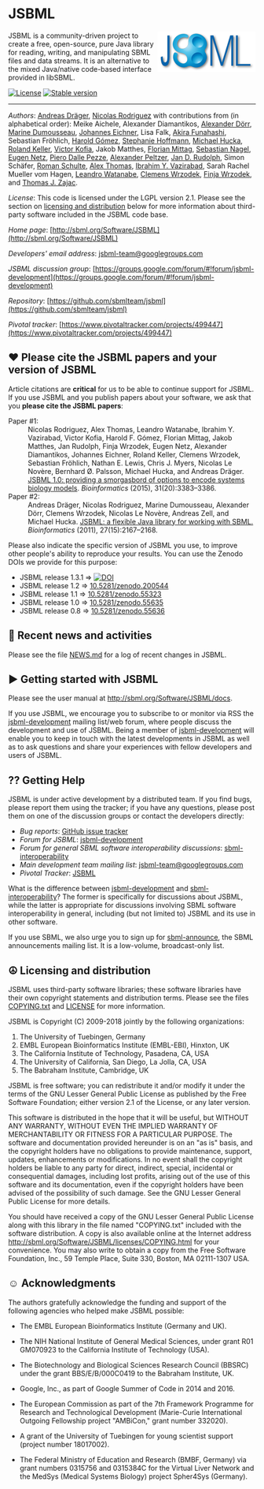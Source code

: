 JSBML
=====

<img align="right" src="doc/common/logo/jsbml_logo_200px.png"> JSBML is a community-driven project to create a free, open-source, pure Java library for reading, writing, and manipulating SBML files and data streams. It is an alternative to the mixed Java/native code-based interface provided in libSBML. 

[![License](http://img.shields.io/:license-LGPL-blue.svg)](https://www.gnu.org/licenses/old-licenses/lgpl-2.1.en.html) [![Stable version](https://img.shields.io/badge/Stable_version-1.3.1-brightgreen.svg)](http://shields.io)

----
*Authors*: [Andreas Dräger](http://sbrg.ucsd.edu/researchers/draeger/),
[Nicolas Rodriguez](http://lenoverelab.org/members/Nicolas_Rodriguez/)
with contributions from (in alphabetical order):
Meike Aichele,
Alexander Diamantikos,
[Alexander Dörr](http://www.cogsys.cs.uni-tuebingen.de/mitarb/doerr/),
[Marine Dumousseau](https://sourceforge.net/u/marine3/profile/),
[Johannes Eichner](http://www.ra.cs.uni-tuebingen.de/mitarb/eichner/),
Lisa Falk,
[Akira Funahashi](http://fun.bio.keio.ac.jp/~funa/),
Sebastian Fröhlich,
[Harold Gómez](https://www.bsse.ethz.ch/cobi/people/person-detail.html?persid=211340),
[Stephanie Hoffmann](http://www.ra.cs.uni-tuebingen.de/mitarb/hoffmann/),
[Michael Hucka](http://www.cds.caltech.edu/~mhucka),
[Roland Keller](http://www.ra.cs.uni-tuebingen.de/mitarb/keller/),
[Victor Kofia](http://kofiav.blogspot.ca),
Jakob Matthes,
[Florian Mittag](http://www.cogsys.cs.uni-tuebingen.de/mitarb/mittag/),
[Sebastian Nagel](http://www.ti.uni-tuebingen.de/Sebastian-Nagel.1843.0.html),
[Eugen Netz](https://abi.inf.uni-tuebingen.de/People/netz),
[Piero Dalle Pezze](https://www.linkedin.com/in/pdallepezze),
[Alexander Peltzer](http://it.inf.uni-tuebingen.de/?page_id=110),
[Jan D. Rudolph](http://www.biochem.mpg.de/employees/47658/226605),
Simon Schäfer,
[Roman Schulte](http://www.roman-schulte.de),
[Alex Thomas](http://sbrg.ucsd.edu/researchers/thomas/),
[Ibrahim Y. Vazirabad](http://www.mscs.mu.edu/~ivazirab/),
Sarah Rachel Mueller vom Hagen,
[Leandro Watanabe](http://www.async.ece.utah.edu/~leandro/),
[Clemens Wrzodek](http://www.cogsys.cs.uni-tuebingen.de/mitarb/wrzodek/),
[Finja Wrzodek](http://www.ra.cs.uni-tuebingen.de/mitarb/buechel/),
and
[Thomas J. Zajac](https://github.com/mephenor/).


*License*: This code is licensed under the LGPL version 2.1.  Please see the section on [licensing and distribution](#-licensing-and-distribution) below for more information about third-party software included in the JSBML code base.

*Home page*: [http://sbml.org/Software/JSBML](http://sbml.org/Software/JSBML)

*Developers' email address*: [jsbml-team@googlegroups.com](mailto:jsbml-team@googlegroups.com)

*JSBML discussion group*: [https://groups.google.com/forum/#!forum/jsbml-development](https://groups.google.com/forum/#!forum/jsbml-development)

*Repository*: [https://github.com/sbmlteam/jsbml](https://github.com/sbmlteam/jsbml)

*Pivotal tracker*: [https://www.pivotaltracker.com/projects/499447](https://www.pivotaltracker.com/projects/499447)


♥️ Please cite the JSBML papers and your version of JSBML
---------------------------------------------------------

Article citations are **critical** for us to be able to continue support for JSBML.  If you use JSBML and you publish papers about your software, we ask that you **please cite the JSBML papers**:

<dl>
<dt>Paper #1:</dt>
<dd>Nicolas Rodriguez, Alex Thomas, Leandro Watanabe, Ibrahim Y. Vazirabad, Victor Kofia, Harold F. Gómez, Florian Mittag, Jakob Matthes, Jan Rudolph, Finja Wrzodek, Eugen Netz, Alexander Diamantikos, Johannes Eichner, Roland Keller, Clemens Wrzodek, Sebastian Fröhlich, Nathan E. Lewis, Chris J. Myers, Nicolas Le Novère, Bernhard Ø. Palsson, Michael Hucka, and Andreas Dräger. <a href="http://bioinformatics.oxfordjournals.org/content/31/20/3383">JSBML 1.0: providing a smorgasbord of options to encode systems biology models</a>. <i>Bioinformatics</i> (2015), 31(20):3383&ndash;3386.</dd>

<dt>Paper #2:</dt>
<dd>Andreas Dräger, Nicolas Rodriguez, Marine Dumousseau, Alexander Dörr, Clemens Wrzodek, Nicolas Le Novère, Andreas Zell, and Michael Hucka. <a href="http://bioinformatics.oxfordjournals.org/content/27/15/2167">JSBML: a flexible Java library for working with SBML.</a> <i>Bioinformatics</i> (2011), 27(15):2167–2168.</dd>
</dl>

Please also indicate the specific version of JSBML you use, to improve other people's ability to reproduce your results.  You can use the Zenodo DOIs we provide for this purpose:

* JSBML release 1.3.1 &rArr; [![DOI](https://zenodo.org/badge/DOI/10.5281/zenodo.1118387.svg)](https://doi.org/10.5281/zenodo.1118387)
* JSBML release 1.2 &rArr; [10.5281/zenodo.200544](http://doi.org/10.5281/zenodo.200544)
* JSBML release 1.1 &rArr; [10.5281/zenodo.55323](http://dx.doi.org/10.5281/zenodo.55323)
* JSBML release 1.0 &rArr; [10.5281/zenodo.55635](http://dx.doi.org/10.5281/zenodo.55635)
* JSBML release 0.8 &rArr; [10.5281/zenodo.55636](http://dx.doi.org/10.5281/zenodo.55636)


📰 Recent news and activities
-----------------------------

Please see the file [NEWS.md](NEWS.md) for a log of recent changes in JSBML.


► Getting started with JSBML
----------------------------

Please see the user manual at http://sbml.org/Software/JSBML/docs.

If you use JSBML, we encourage you to subscribe to or monitor via RSS the [jsbml-development](https://groups.google.com/forum/#!forum/jsbml-development) mailing list/web forum, where people discuss the development and use of JSBML.  Being a member of [jsbml-development](https://groups.google.com/forum/#!forum/jsbml-development) will enable you to keep in touch with the latest developments in JSBML as well as to ask questions and share your experiences with fellow developers and users of JSBML.


⁇ Getting Help
------------

JSBML is under active development by a distributed team.  If you find bugs, please report them using the tracker; if you have any questions, please post them on one of the discussion groups or contact the developers directly:

* *Bug reports*: [GitHub issue tracker](https://github.com/sbmlteam/jsbml/issues)
* *Forum for JSBML*: [jsbml-development](https://groups.google.com/forum/#!forum/jsbml-development)
* *Forum for general SBML software interoperability discussions*: [sbml-interoperability](https://groups.google.com/forum/#!forum/sbml-interoperability)
* *Main development team mailing list*: [jsbml-team@googlegroups.com](mailto:jsbml-team@googlegroups.com)
* *Pivotal Tracker*: [JSBML](https://www.pivotaltracker.com/n/projects/499447)

What is the difference between [jsbml-development](https://groups.google.com/forum/#!forum/jsbml-development) and [sbml-interoperability](https://groups.google.com/forum/#!forum/sbml-interoperability)?  The former is specifically for discussions about JSBML, while the latter is appropriate for discussions involving SBML software interoperability in general, including (but not limited to) JSBML and its use in other software.

If you use SBML, we also urge you to sign up for [sbml-announce](https://groups.google.com/forum/#!forum/sbml-announce), the SBML announcements mailing list.  It is a low-volume, broadcast-only list.


☮ Licensing and distribution
----------------------------

JSBML uses third-party software libraries; these software libraries have their own copyright statements and distribution terms.  Please see the files [COPYING.txt](./COPYING.txt) and [LICENSE](./LICENSE) for more information.

JSBML is Copyright (C) 2009-2018 jointly by the following organizations:

1. The University of Tuebingen, Germany
2. EMBL European Bioinformatics Institute (EMBL-EBI), Hinxton, UK
3. The California Institute of Technology, Pasadena, CA, USA
4. The University of California, San Diego, La Jolla, CA, USA
5. The Babraham Institute, Cambridge, UK

JSBML is free software; you can redistribute it and/or modify it under the terms of the GNU Lesser General Public License as published by the Free Software Foundation; either version 2.1 of the License, or any later version.

This software is distributed in the hope that it will be useful, but WITHOUT ANY WARRANTY, WITHOUT EVEN THE IMPLIED WARRANTY OF MERCHANTABILITY OR FITNESS FOR A PARTICULAR PURPOSE.  The software and documentation provided hereunder is on an "as is" basis, and the copyright holders have no obligations to provide maintenance, support, updates, enhancements or modifications.  In no event shall the copyright holders be liable to any party for direct, indirect, special, incidental or consequential damages, including lost profits, arising out of the use of this software and its documentation, even if the copyright holders have been advised of the possibility of such damage.  See the GNU Lesser General Public License for more details.

You should have received a copy of the GNU Lesser General Public License along with this library in the file named "COPYING.txt" included with the software distribution.  A copy is also available online at the Internet address http://sbml.org/Software/JSBML/licenses/COPYING.html for your convenience.  You may also write to obtain a copy from the Free Software Foundation, Inc., 59 Temple Place, Suite 330, Boston, MA 02111-1307 USA.


☺ Acknowledgments
-----------------------

The authors gratefully acknowledge the funding and support of the following agencies who helped make JSBML possible:

* The EMBL European Bioinformatics Institute (Germany and UK).

* The NIH National Institute of General Medical Sciences, under grant R01 GM070923 to the California Institute of Technology (USA).

* The Biotechnology and Biological Sciences Research Council (BBSRC) under the grant BBS/E/B/000C0419 to the Babraham Institute, UK.

* Google, Inc., as part of Google Summer of Code in 2014 and 2016.

* The European Commission as part of the 7th Framework Programme for Research and Technological Development (Marie-Curie International Outgoing Fellowship project "AMBiCon," grant number 332020).

* A grant of the University of Tuebingen for young scientist support (project number 18017002).

* The Federal Ministry of Education and Research (BMBF, Germany) via grant numbers 0315756 and 0315384C for the Virtual Liver Network and the MedSys (Medical Systems Biology) project Spher4Sys (Germany).
